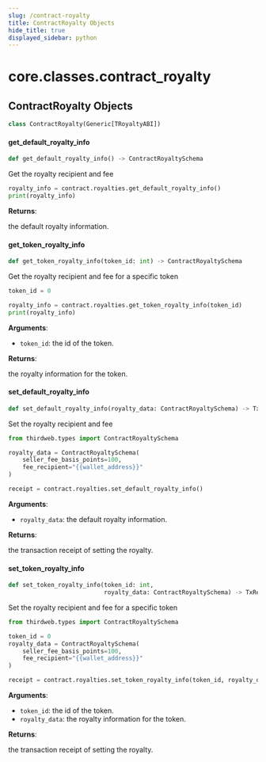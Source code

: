 ```yaml
---
slug: /contract-royalty
title: ContractRoyalty Objects
hide_title: true
displayed_sidebar: python
---
```


<a id="core.classes.contract_royalty"></a>

# core.classes.contract_royalty

<a id="core.classes.contract_royalty.ContractRoyalty"></a>

## ContractRoyalty Objects

```python
class ContractRoyalty(Generic[TRoyaltyABI])
```

<a id="core.classes.contract_royalty.ContractRoyalty.get_default_royalty_info"></a>

#### get_default_royalty_info

```python
def get_default_royalty_info() -> ContractRoyaltySchema
```

Get the royalty recipient and fee

```python
royalty_info = contract.royalties.get_default_royalty_info()
print(royalty_info)
```

**Returns**:

the default royalty information.

<a id="core.classes.contract_royalty.ContractRoyalty.get_token_royalty_info"></a>

#### get_token_royalty_info

```python
def get_token_royalty_info(token_id: int) -> ContractRoyaltySchema
```

Get the royalty recipient and fee for a specific token

```python
token_id = 0

royalty_info = contract.royalties.get_token_royalty_info(token_id)
print(royalty_info)
```

**Arguments**:

- `token_id`: the id of the token.

**Returns**:

the royalty information for the token.

<a id="core.classes.contract_royalty.ContractRoyalty.set_default_royalty_info"></a>

#### set_default_royalty_info

```python
def set_default_royalty_info(royalty_data: ContractRoyaltySchema) -> TxReceipt
```

Set the royalty recipient and fee

```python
from thirdweb.types import ContractRoyaltySchema

royalty_data = ContractRoyaltySchema(
    seller_fee_basis_points=100,
    fee_recipient="{{wallet_address}}"
)

receipt = contract.royalties.set_default_royalty_info()
```

**Arguments**:

- `royalty_data`: the default royalty information.

**Returns**:

the transaction receipt of setting the royalty.

<a id="core.classes.contract_royalty.ContractRoyalty.set_token_royalty_info"></a>

#### set_token_royalty_info

```python
def set_token_royalty_info(token_id: int,
                           royalty_data: ContractRoyaltySchema) -> TxReceipt
```

Set the royalty recipient and fee for a specific token

```python
from thirdweb.types import ContractRoyaltySchema

token_id = 0
royalty_data = ContractRoyaltySchema(
    seller_fee_basis_points=100,
    fee_recipient="{{wallet_address}}"
)

receipt = contract.royalties.set_token_royalty_info(token_id, royalty_data)
```

**Arguments**:

- `token_id`: the id of the token.
- `royalty_data`: the royalty information for the token.

**Returns**:

the transaction receipt of setting the royalty.
